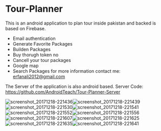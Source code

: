 # Tour-Planner
This is an android application to plan tour inside pakistan and backed is based on Firebase.
- Email authentication
- Generate Favorite Packages
- Builden Packages
- Buy thorugh token no
- Cancell your tour packages
- Google map
- Search Packages
for more information contact me: erfanali2012@gmail.com

The Server of the application is also android based.
Server Code: https://github.com/AndroidTeach/Tour-Planner-Server

![screenshot_20171218-221436](https://user-images.githubusercontent.com/40911364/42409725-1728a052-81f8-11e8-8ab8-a2afa250f23f.png)![screenshot_20171218-221439](https://user-images.githubusercontent.com/40911364/42409726-176947ba-81f8-11e8-877d-94815e438e8c.png)
![screenshot_20171218-221530](https://user-images.githubusercontent.com/40911364/42409727-179d29ea-81f8-11e8-940b-f9b833dba622.png)![screenshot_20171218-221541](https://user-images.githubusercontent.com/40911364/42409728-17d02778-81f8-11e8-8050-17e8f0eebe3a.png)
![screenshot_20171218-221552](https://user-images.githubusercontent.com/40911364/42409729-180996ca-81f8-11e8-86a9-1a1b8cca0033.png)![screenshot_20171218-221556](https://user-images.githubusercontent.com/40911364/42409730-1844d622-81f8-11e8-8249-57bbca3f7c9f.png)
![screenshot_20171218-221607](https://user-images.githubusercontent.com/40911364/42409731-187bbcaa-81f8-11e8-97ad-6312e3ce563a.png)![screenshot_20171218-221625](https://user-images.githubusercontent.com/40911364/42409732-18d1c8fc-81f8-11e8-8b2b-76eeb7e13535.png)
![screenshot_20171218-221635](https://user-images.githubusercontent.com/40911364/42409733-1943fb8e-81f8-11e8-9c31-25e6b22ea689.png)![screenshot_20171218-221641](https://user-images.githubusercontent.com/40911364/42409734-1a0726ae-81f8-11e8-869f-66ca763cca62.png)

